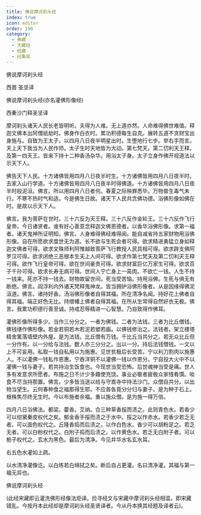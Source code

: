 ```yaml
---
title: 佛说摩诃刹头经
index: true
icon: editor
order: 196
category:
  - 佛藏
  - 大藏经
  - 经藏
  - 经集部
---
```


  佛说摩诃刹头经  

西晋 圣坚译  

佛说摩诃刹头经(亦名灌佛形像经)  

西秦沙门释圣坚译  

摩诃刹头诸天人民长老皆明听。夫得为人难。无上道亦然。人命难得佛世难值。释迦文佛本出阿僧祇劫时。佛身作白衣时。累功积德每生自克。展转五道不贪财宝出身施与。自致为王太子。以四月八日夜半明星出时。生堕地行七步。举右手而言。天上天下我当为人民作师。太子生时天地皆为大动。第七梵天。第二忉利天王释。及第一四天王。皆来下持十二种香汤杂华。用浴太子身。太子立身作佛开视道法以示天下人。  

佛告天下人民。十方诸佛皆用四月八日夜半时生。十方诸佛皆用四月八日夜半时。去家入山行学道。十方诸佛皆用四月八日夜半时得佛道。十方诸佛皆用四月八日夜半时般泥洹。佛言。所以用四月八日者何。春夏之际殃罪悉毕。万物普生毒气未行。不寒不热时气和适。今是佛生日故。诸天下人民共念佛功德。浴佛形像如佛在时。是故以示天下人。  

佛言。我为菩萨在世时。三十六反为天王释。三十六反作金轮王。三十六反作飞行皇帝。今日诸贤者。谁有好心善意念释迦文佛恩德者。以香华浴佛形像。求第一福者。诸天鬼神所证明知。佛言。人身难得佛经难得闻。能自减省持五家财物用浴佛形像。自在所愿欲求度世无为道。长不欲与生死会者可得。欲求精进勇猛立身如释迦文佛者可得。欲求文殊师利阿惟越致菩萨飞行教授人民具相可得。欲求辟支佛阿罗汉可得。欲求闭绝三恶根本生天上人间可得。欲求作第七梵天及第二忉利天王释可得。欲作飞行皇帝可得。欲在世间豪贵可得。欲求财富巨亿万家生可得。欲求百子千孙可得。欲求长寿无病可得。世间人宁亡身上一脔肉。不欲亡一钱。人生不持一钱来。死亦不持一钱去。财物故留世间。死当受苦恼。持用浴佛。生死与俱无有断绝。佛言。阎浮利内外诸天梵释鬼神龙。皆当拥护浴佛形像者。从是因缘得佛泥洹道。佛言。诸持好香。汤浴佛形像者自得其福。所在清净名闻。持好花上佛者自得其福。端正好色无比。持缯幡上佛者自得其福。在所从生常得自然好衣无极。佛言。我累功积德行善至诚。持戒忍辱精进一心智慧。乃自致得作佛耳。  

灌佛形像所得多少。当作三分分之。一者为佛钱。二者为法钱。三者为比丘僧钱。佛钱缮作佛形像。若金若铜若木若泥若塑若画。以佛钱修治之。法钱者。架立楼塔精舍篱落墙壁内外屋。是为法钱。比丘僧有万钱。千比丘当共分之。若无众比丘但一分作有。以一分给与法钱。数人亦三分分之。出以一分。持后法钱僧钱。一文以上不可妄用。私取一钱自私用以为施惠。见世贫极后长受苦。宁以利刀割肉以施惠人。不以灌佛一钱私作恩惠。宁吞洋铜不以灌佛一钱以作恩分。宁自投大火中不以灌佛一钱与妻子。若共持治生饭食也。今现世当受恐怖。后世魂神当受是痛。世人多有发意求所愿者。布施之日不计少多趣使充饶。事业必敬者疲极众家残肴馔。啖食不尽当持那置。佛言。少多皆当送以给与守嵩寺中持法沙门。众僧自共分。以出物当望生。云何春种食之福那得生耶。不应各各竟分分归与妻子。是为种于石上。根株焦尽终无生时。今以布施者余福。重以施众僧。是为施一得万倍。  

四月八日浴佛法。都梁。藿香。艾纳。合三种草香挼而渍之。此则青色水。若香少可以绀黛秦皮权代之矣。郁金香手挼而渍之于水中。挼之以作赤水。若香少若乏无者。可以面色权代之。丘隆香捣而后渍之。以作白色水。香少可以胡粉足之。若乏无者。可以白粉权代之。白附子捣而后渍之。以作黄色水。若乏无白附子者。可以栀子权代之。玄水为黑色。最后为清净。今见井华水名玄水耳。  

右五色水灌如上疏。  

以水清净灌像讫。以白练若白绵拭之矣。断后自占更灌。名曰清净灌。其福与第一福无异也。  

佛说摩诃刹头经  

(此经宋藏即云灌洗佛形经像法炬译。捡寻经文与宋藏中摩诃刹头经相滥。即宋藏错乱。今按丹本此经却是摩诃刹头经圣贤译者。今从丹本换其经题及译者云)。  

